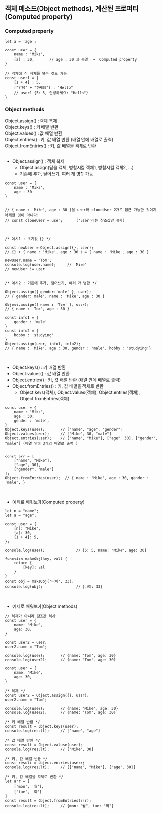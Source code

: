 ## 객체 메소드(Object methods), 계산된 프로퍼티(Computed property)

### Computed property   
```
let a = 'age';

const user = {
    name : 'Mike',
    [a] : 30,       // age : 30 과 동일  →  Computed property
}

// 객체에 식 자체를 넣는 것도 가능
const user1 = {
    [1 + 4] : 5,
    ["안녕" + "하세요"] : "Hello"
    // user1 {5: 5, 안녕하세요: "Hello"}
}
```

### Object methods   
Object.assign() : 객체 복제   
Object.keys() : 키 배열 반환   
Object.values() : 값 배열 반환   
Object.entries() : 키, 값 배열 반환 (배열 안에 배열로 출력)   
Object.fromEntries() : 키, 값 배열을 객체로 반환   
<br>

- Object.assign() : 객체 복제   
  * Object.assign(담을 객체, 병합시킬 객체1, 병합시킬 객체2, ...)   
  * 기존에 추가, 덮어쓰기, 여러 개 병합 가능   
```
const user = {
    name : 'Mike',
    age : 30
}


// { name : 'Mike', age : 30 }을 user와 cloneUser 2개로 접근 가능한 것이지 복제한 것이 아니다!
// const cloneUser = user;      ('user'라는 참조값만 복사)



/* 예시1 : 초기값 {} */

const newUser = Object.assign({}, user);
// {} + { name : 'Mike', age : 30 } = { name : 'Mike', age : 30 }

newUser.name = 'Tom';
console.log(user.name);     // 'Mike'
// newUser != user


/* 예시2 : 기존에 추가, 덮어쓰기, 여러 개 병합 */

Object.assign({ gender:'male' }, user);
// { gender:'male', name : 'Mike', age : 30 }

Object.assign({ name : 'Tom' }, user);
// { name : 'Tom', age : 30 }

const info1 = {
    gender : 'male'
}
const info2 = {
    hobby : 'studying'
}
Object.assign(user, info1, info2);
// { name : 'Mike', age : 30, gender : 'male', hobby : 'studying'}
```
<br>

- Object.keys() : 키 배열 반환    
- Object.values() : 값 배열 반환   
- Object.entries() : 키, 값 배열 반환 (배열 안에 배열로 출력)
- Object.fromEntries() : 키, 값 배열을 객체로 반환
  * Object.keys(객체), Object.values(객체), Object.entries(객체), Object.fromEntries(객체)   
```
const user = {
    name : 'Mike',
    age : 30,
    gender : 'male',
}
Object.keys(user);       // ["name", "age", "gender"]
Object.values(user);     // ["Mike", 30, "male"]
Object.entries(user);    // ["name", "Mike"], ["age", 30], ["gender", "male"] (배열 안에 3개의 배열로 출력 )


const arr = [
    ["name", "Mike"],
    ["age", 30],
    ["gender", "male"]
];
Object.fromEntries(user);  // { name : 'Mike', age : 30, gender : 'male', }
```
<br>

- 예제로 배워보기(Computed property)   
```
let n = "name";
let a = "age";

const user = {
    [n]: "Mike",
    [a]: 30,
    [1 + 4]: 5, 
};

console.log(user);              // {5: 5, name: "Mike", age: 30}
```
```
function makeObj(key, val) {
    return {
        [key]: val
    }
}
const obj = makeObj('나이', 33);
console.log(obj);               // {나이: 33}
```
<br>

- 예제로 배워보기(Object methods)   
```
// 복제가 아니라 참조값 복사 
const user = {
    name: "Mike",
    age: 30,
}

const user2 = user;
user2.name = "Tom";

console.log(user);       // {name: "Tom", age: 30}
console.log(user2);      // {name: "Tom", age: 30}
```

```
const user = {
    name: "Mike",
    age: 30,
}

/* 복제 */
const user2 = Object.assign({}, user);
user2.name = "Tom";

console.log(user);       // {name: "Mike", age: 30}
console.log(user2);      // {name: "Tom", age: 30}

/* 키 배열 반환 */
const result = Object.keys(user);
console.log(result);     // ["name", "age"]

/* 값 배열 반환 */
const result = Object.valuse(user);
console.log(result);     // ["Mike", 30]

/* 키, 값 배열 반환 */
const result = Object.entries(user);
console.log(result);     // [["name", "Mike"], ["age", 30]]

/* 키, 값 배열을 객체로 반환 */
let arr = [
    ['mon', '월'],
    ['tue', '화']
]
const result = Object.fromEntries(arr);
console.log(result);     // {mon: "월", tue: "화"}
```

